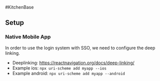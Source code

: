 #KitchenBase

## Setup

### Native Mobile App

In order to use the login system with SSO, we need to configure the deep linking.
- Deeplinking: https://reactnavigation.org/docs/deep-linking/
- Example ios: ```npx uri-scheme add myapp --ios```
- Example android: ```npx uri-scheme add myapp --android```